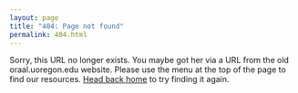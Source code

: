 ```yaml
---
layout: page
title: "404: Page not found"
permalink: 404.html
---
```


<p class="lead">Sorry, this URL no longer exists. You maybe got her via a URL from the old oraal.uoregon.edu website. Please use the menu at the top of the page to find our resources. <a href="{{ site.baseurl }}/">Head back home</a> to try finding it again.</p>
